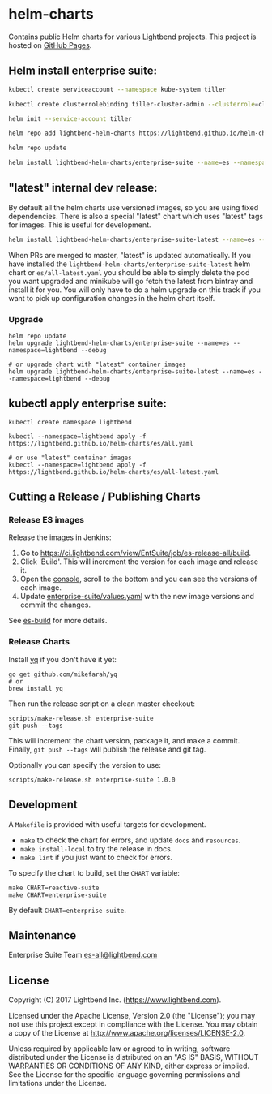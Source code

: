 # helm-charts

Contains public Helm charts for various Lightbend projects. This project is hosted on [GitHub Pages](https://lightbend.github.io/helm-charts/index.yaml).

## Helm install enterprise suite:

```bash
kubectl create serviceaccount --namespace kube-system tiller

kubectl create clusterrolebinding tiller-cluster-admin --clusterrole=cluster-admin --serviceaccount=kube-system:tiller

helm init --service-account tiller

helm repo add lightbend-helm-charts https://lightbend.github.io/helm-charts

helm repo update

helm install lightbend-helm-charts/enterprise-suite --name=es --namespace=lightbend --debug
```

## "latest" internal dev release:

By default all the helm charts use versioned images, so you are using fixed dependencies.
There is also a special "latest" chart which uses "latest" tags for images. This is
useful for development.

```bash
helm install lightbend-helm-charts/enterprise-suite-latest --name=es --namespace=lightbend --debug
```

When PRs are merged to master, "latest" is updated automatically.  If you have installed the  `lightbend-helm-charts/enterprise-suite-latest` helm chart or  `es/all-latest.yaml` you should be able to simply delete the pod you want upgraded and minikube will go fetch the latest from bintray and install it for you.  You will only have to do a helm upgrade on this track if you want to pick up configuration changes in the helm chart itself.

### Upgrade

```
helm repo update
helm upgrade lightbend-helm-charts/enterprise-suite --name=es --namespace=lightbend --debug

# or upgrade chart with "latest" container images
helm upgrade lightbend-helm-charts/enterprise-suite-latest --name=es --namespace=lightbend --debug
```

## kubectl apply enterprise suite:

```
kubectl create namespace lightbend

kubectl --namespace=lightbend apply -f https://lightbend.github.io/helm-charts/es/all.yaml

# or use "latest" container images
kubectl --namespace=lightbend apply -f https://lightbend.github.io/helm-charts/es/all-latest.yaml
```

## Cutting a Release / Publishing Charts

### Release ES images

Release the images in Jenkins:
1. Go to <https://ci.lightbend.com/view/EntSuite/job/es-release-all/build>.
2. Click 'Build'. This will increment the version for each image and release it.
3. Open the [console](https://ci.lightbend.com/view/EntSuite/job/es-release-all/lastBuild/console), scroll to the bottom and you can see the versions of each image.
4. Update [enterprise-suite/values.yaml](enterprise-suite/values.yaml) with the new image versions and commit the changes.

See [es-build](https://github.com/lightbend/es-build) for more details.

### Release Charts

Install [yq](https://github.com/mikefarah/yq) if you don't have it yet:

    go get github.com/mikefarah/yq
    # or
    brew install yq                  

Then run the release script on a clean master checkout:

    scripts/make-release.sh enterprise-suite
    git push --tags
    
This will increment the chart version, package it, and make a
commit. Finally, `git push --tags` will publish the release and git tag.

Optionally you can specify the version to use:

    scripts/make-release.sh enterprise-suite 1.0.0

## Development

A `Makefile` is provided with useful targets for development.

* `make` to check the chart for errors, and update `docs` and `resources`.
* `make install-local` to try the release in docs.
* `make lint` if you just want to check for errors.

To specify the chart to build, set the `CHART` variable:

    make CHART=reactive-suite
    make CHART=enterprise-suite
    
By default `CHART=enterprise-suite`.

## Maintenance

Enterprise Suite Team <es-all@lightbend.com>

## License

Copyright (C) 2017 Lightbend Inc. (https://www.lightbend.com).

Licensed under the Apache License, Version 2.0 (the "License"); you may not use this project except in compliance with the License. You may obtain a copy of the License at http://www.apache.org/licenses/LICENSE-2.0.

Unless required by applicable law or agreed to in writing, software distributed under the License is distributed on an "AS IS" BASIS, WITHOUT WARRANTIES OR CONDITIONS OF ANY KIND, either express or implied. See the License for the specific language governing permissions and limitations under the License.
